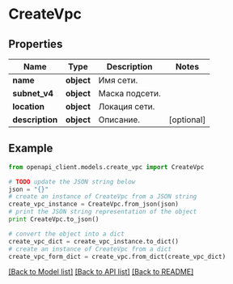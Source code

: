 # CreateVpc


## Properties
Name | Type | Description | Notes
------------ | ------------- | ------------- | -------------
**name** | **object** | Имя сети. | 
**subnet_v4** | **object** | Маска подсети. | 
**location** | **object** | Локация сети. | 
**description** | **object** | Описание. | [optional] 

## Example

```python
from openapi_client.models.create_vpc import CreateVpc

# TODO update the JSON string below
json = "{}"
# create an instance of CreateVpc from a JSON string
create_vpc_instance = CreateVpc.from_json(json)
# print the JSON string representation of the object
print CreateVpc.to_json()

# convert the object into a dict
create_vpc_dict = create_vpc_instance.to_dict()
# create an instance of CreateVpc from a dict
create_vpc_form_dict = create_vpc.from_dict(create_vpc_dict)
```
[[Back to Model list]](../README.md#documentation-for-models) [[Back to API list]](../README.md#documentation-for-api-endpoints) [[Back to README]](../README.md)


